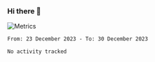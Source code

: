 ### Hi there 👋

![Metrics](https://github.com/radoapx/radoapx/blob/main/github-metrics.svg)

<!--START_SECTION:waka-->

```txt
From: 23 December 2023 - To: 30 December 2023

No activity tracked
```

<!--END_SECTION:waka-->

<!--
**radoapx/radoapx** is a ✨ _special_ ✨ repository because its `README.md` (this file) appears on your GitHub profile.

Here are some ideas to get you started:

- 🔭 I’m currently working on ...
- 🌱 I’m currently learning ...
- 👯 I’m looking to collaborate on ...
- 🤔 I’m looking for help with ...
- 💬 Ask me about ...
- 📫 How to reach me: ...
- 😄 Pronouns: ...
- ⚡ Fun fact: ...
-->
